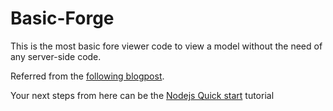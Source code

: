 # Basic-Forge
This is the most basic fore viewer code to view a model without the need of any server-side code.

Referred from the [following blogpost](https://forge.autodesk.com/blog/publicly-share-models-customized-viewer).

Your next steps from here can be the [Nodejs Quick start](https://forge.autodesk.com/en/docs/quickstarts/v1/nodejs/) tutorial
